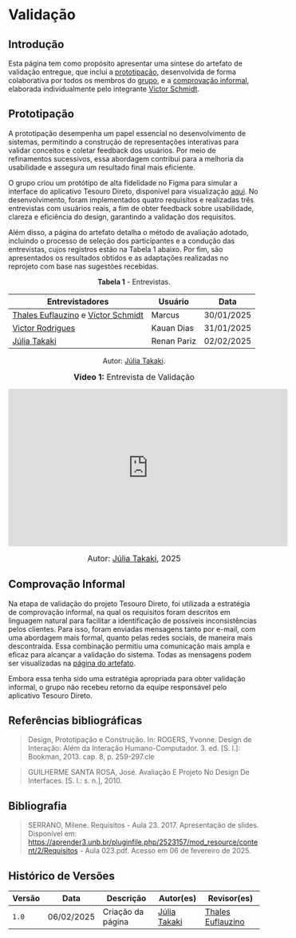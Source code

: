 # Validação

## Introdução

Esta página tem como propósito apresentar uma síntese do artefato de validação entregue, que inclui a [prototipação](../validacao/modelo), desenvolvida de forma colaborativa por todos os membros do [grupo](https://requisitos-de-software.github.io/2024.2-TesouroDireto/), e a [comprovação informal](../validacao/comprovacao-informal), elaborada individualmente pelo integrante [Víctor Schmidt](https://github.com/moonshinerd).

## Prototipação

A prototipação desempenha um papel essencial no desenvolvimento de sistemas, permitindo a construção de representações interativas para validar conceitos e coletar feedback dos usuários. Por meio de refinamentos sucessivos, essa abordagem contribui para a melhoria da usabilidade e assegura um resultado final mais eficiente.

O grupo criou um protótipo de alta fidelidade no Figma para simular a interface do aplicativo Tesouro Direto, disponível para visualização [aqui](https://www.figma.com/design/fnBjs9MjuK9gYTyVIYhSlq/Prot%C3%B3tipo-de-requisitos?t=NfH5tsYhW7eCQhbI-0). No desenvolvimento, foram implementados quatro requisitos e realizadas três entrevistas com usuários reais, a fim de obter feedback sobre usabilidade, clareza e eficiência do design, garantindo a validação dos requisitos.

Além disso, a página do artefato detalha o método de avaliação adotado, incluindo o processo de seleção dos participantes e a condução das entrevistas, cujos registros estão na Tabela 1 abaixo. Por fim, são apresentados os resultados obtidos e as adaptações realizadas no reprojeto com base nas sugestões recebidas.

<center>

**Tabela 1** - Entrevistas.

| Entrevistadores | Usuário | Data       |
| ------------- | ------- | ---------- |
| [Thales Euflauzino](https://github.com/thaleseuflauzino) e [Víctor Schmidt](https://github.com/moonshinerd)  | Marcus| 30/01/2025  |
| [Victor Rodrigues](https://github.com/ViictorHugoo) |Kauan Dias| 31/01/2025 |
| [Júlia Takaki](https://github.com/juliatakaki)| Renan Pariz| 02/02/2025 |

Autor: [Júlia Takaki](https://github.com/juliatakaki).

<font size="3"><p style="text-align: center"><b>Video 1:</b> Entrevista de Validação </p></font>

<iframe width="560" height="315" src="https://www.youtube.com/embed/g4xRHRPoW9g?si=fLVr_F6tehnAZl4B" title="YouTube video player" frameborder="0" allow="accelerometer; autoplay; clipboard-write; encrypted-media; gyroscope; picture-in-picture; web-share" referrerpolicy="strict-origin-when-cross-origin" allowfullscreen></iframe>

<font size="3"><p style="text-align: center">Autor: <a href="https://github.com/juliatakaki">Júlia Takaki</a>, 2025</p></font>

</center>


## Comprovação Informal

Na etapa de validação do projeto Tesouro Direto, foi utilizada a estratégia de comprovação informal, na qual os requisitos foram descritos em linguagem natural para facilitar a identificação de possíveis inconsistências pelos clientes. Para isso, foram enviadas mensagens tanto por e-mail, com uma abordagem mais formal, quanto pelas redes sociais, de maneira mais descontraída. Essa combinação permitiu uma comunicação mais ampla e eficaz para alcançar a validação do sistema. Todas as mensagens podem ser visualizadas na [página do artefato](https://requisitos-de-software.github.io/2024.2-TesouroDireto/validacao/comprovacao-informal/).

Embora essa tenha sido uma estratégia apropriada para obter validação informal, o grupo não recebeu retorno da equipe responsável pelo aplicativo Tesouro Direto.

## Referências bibliográficas
> Design, Prototipação e Construção. In: ROGERS, Yvonne. Design de Interação: Além da Interação Humano-Computador. 3. ed. [S. l.]: Bookman, 2013. cap. 8, p. 259-297.cle

> GUILHERME SANTA ROSA, José. Avaliação E Projeto No Design De Interfaces. [S. l.: s. n.], 2010.

## Bibliografia
> SERRANO, Milene. Requisitos - Aula 23. 2017. Apresentação de slides. Disponível em: https://aprender3.unb.br/pluginfile.php/2523157/mod_resource/content/2/Requisitos - Aula 023.pdf. Acesso em 06 de fevereiro de 2025.

## Histórico de Versões

| Versão | Data       | Descrição                      | Autor(es)                                                                                         | Revisor(es)                                    |
| ------ | ---------- | ------------------------------ | ------------------------------------------------------------------------------------------------- | ---------------------------------------------- |
| `1.0`    | 06/02/2025 | Criação da página     | [Júlia Takaki](https://github.com/juliatakaki) | [Thales Euflauzino](https://github.com/thaleseuflauzino) |
